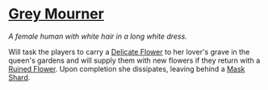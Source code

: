 # [Grey Mourner](https://hollowknight.wiki/w/Grey_Mourner)

*A female human with white hair in a long white dress.*

Will task the players to carry a [Delicate Flower](/items/delicate_flower.md) to her lover's grave in the queen's gardens and will supply them with new flowers if they return with a [Ruined Flower](/items/ruined_flower.md). Upon completion she dissipates, leaving behind a [Mask Shard](/items/mask_shard.md).
